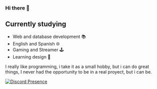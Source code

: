 ### Hi there 👋
## Currently studying

- Web and database development 📚
- English and Spanish 🌐
- Gaming and Streamer 🕹
- Learning design 🎨

I really like programming, i take it as a small hobby, but i can do great things, I never had the opportunity to be in a real proyect, but i can be.

[![Discord Presence](https://lanyard.cnrad.dev/api/425096508212248576?theme=dark&bg=809ecf&animated=false&hideDiscrim=true&borderRadius=30px)](https://discord.com/users/425096508212248576)
